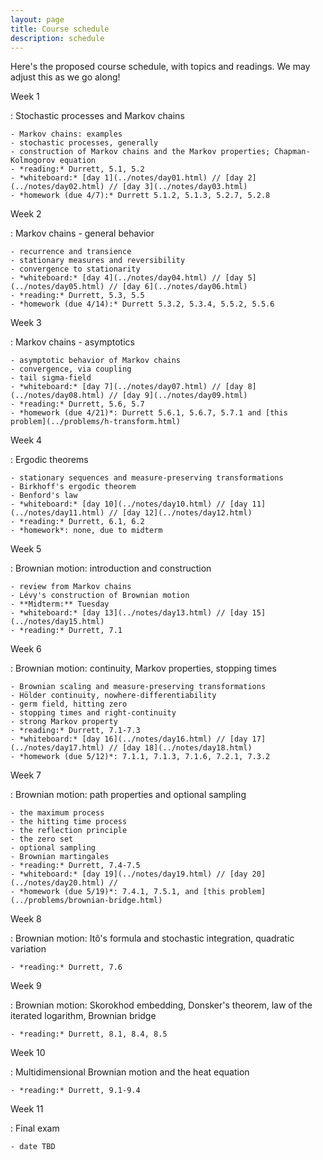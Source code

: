 ```yaml
---
layout: page
title: Course schedule
description: schedule
---
```


Here's the proposed course schedule,
with topics and readings.
We may adjust this as we go along!

Week 1

: Stochastic processes and Markov chains

    - Markov chains: examples
    - stochastic processes, generally
    - construction of Markov chains and the Markov properties; Chapman-Kolmogorov equation
    - *reading:* Durrett, 5.1, 5.2
    - *whiteboard:* [day 1](../notes/day01.html) // [day 2](../notes/day02.html) // [day 3](../notes/day03.html)
    - *homework (due 4/7):* Durrett 5.1.2, 5.1.3, 5.2.7, 5.2.8

Week 2

: Markov chains - general behavior

    - recurrence and transience
    - stationary measures and reversibility
    - convergence to stationarity
    - *whiteboard:* [day 4](../notes/day04.html) // [day 5](../notes/day05.html) // [day 6](../notes/day06.html)
    - *reading:* Durrett, 5.3, 5.5
    - *homework (due 4/14):* Durrett 5.3.2, 5.3.4, 5.5.2, 5.5.6

Week 3

: Markov chains - asymptotics

    - asymptotic behavior of Markov chains
    - convergence, via coupling
    - tail sigma-field
    - *whiteboard:* [day 7](../notes/day07.html) // [day 8](../notes/day08.html) // [day 9](../notes/day09.html)
    - *reading:* Durrett, 5.6, 5.7
    - *homework (due 4/21)*: Durrett 5.6.1, 5.6.7, 5.7.1 and [this problem](../problems/h-transform.html)

Week 4

: Ergodic theorems

    - stationary sequences and measure-preserving transformations
    - Birkhoff's ergodic theorem
    - Benford's law
    - *whiteboard:* [day 10](../notes/day10.html) // [day 11](../notes/day11.html) // [day 12](../notes/day12.html)
    - *reading:* Durrett, 6.1, 6.2
    - *homework*: none, due to midterm

Week 5

: Brownian motion: introduction and construction

    - review from Markov chains
    - Lévy's construction of Brownian motion
    - **Midterm:** Tuesday
    - *whiteboard:* [day 13](../notes/day13.html) // [day 15](../notes/day15.html)
    - *reading:* Durrett, 7.1

Week 6

: Brownian motion: continuity, Markov properties, stopping times

    - Brownian scaling and measure-preserving transformations
    - Hölder continuity, nowhere-differentiability
    - germ field, hitting zero
    - stopping times and right-continuity
    - strong Markov property
    - *reading:* Durrett, 7.1-7.3
    - *whiteboard:* [day 16](../notes/day16.html) // [day 17](../notes/day17.html) // [day 18](../notes/day18.html)
    - *homework (due 5/12)*: 7.1.1, 7.1.3, 7.1.6, 7.2.1, 7.3.2

Week 7

: Brownian motion: path properties and optional sampling

    - the maximum process
    - the hitting time process
    - the reflection principle
    - the zero set
    - optional sampling
    - Brownian martingales
    - *reading:* Durrett, 7.4-7.5
    - *whiteboard:* [day 19](../notes/day19.html) // [day 20](../notes/day20.html) //
    - *homework (due 5/19)*: 7.4.1, 7.5.1, and [this problem](../problems/brownian-bridge.html)

Week 8

: Brownian motion: Itô's formula and stochastic integration, quadratic variation

    - *reading:* Durrett, 7.6

Week 9

: Brownian motion: Skorokhod embedding, Donsker's theorem, law of the iterated logarithm, Brownian bridge

    - *reading:* Durrett, 8.1, 8.4, 8.5


Week 10

: Multidimensional Brownian motion and the heat equation

    - *reading:* Durrett, 9.1-9.4

Week 11

: Final exam

    - date TBD
